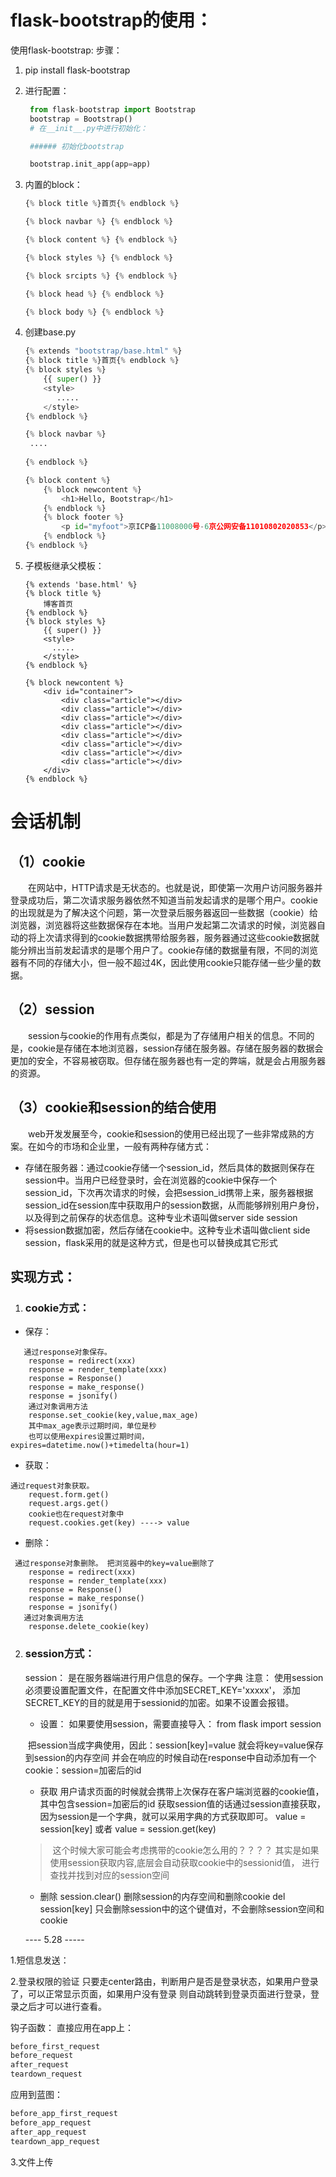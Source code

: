 
# flask-bootstrap的使用：

使用flask-bootstrap:
步骤：

1. pip install flask-bootstrap

2. 进行配置：

   ```python
    from flask-bootstrap import Bootstrap
    bootstrap = Bootstrap()
    # 在__init__.py中进行初始化：
   
    ###### 初始化bootstrap
   
    bootstrap.init_app(app=app)
   ```

   

 

3. 内置的block：

   ```python
   {% block title %}首页{% endblock %}
   
   {% block navbar %} {% endblock %}
   
   {% block content %} {% endblock %}
   
   {% block styles %} {% endblock %}
   
   {% block srcipts %} {% endblock %}
   
   {% block head %} {% endblock %}
   
   {% block body %} {% endblock %}
   ```

4. 创建base.py

   ```python
   {% extends "bootstrap/base.html" %}
   {% block title %}首页{% endblock %}
   {% block styles %}
       {{ super() }}
       <style>
          .....
       </style>
   {% endblock %}
   
   {% block navbar %}
   	....
      
   {% endblock %}
   
   {% block content %}
       {% block newcontent %}
           <h1>Hello, Bootstrap</h1>
       {% endblock %}
       {% block footer %}
           <p id="myfoot">京ICP备11008000号-6京公网安备11010802020853</p>
       {% endblock %}
   {% endblock %}
   ```

   

5. 子模板继承父模板：

   ```
   {% extends 'base.html' %}
   {% block title %}
       博客首页
   {% endblock %}
   {% block styles %}
       {{ super() }}
       <style>
         .....
       </style>
   {% endblock %}
   
   {% block newcontent %}
       <div id="container">
           <div class="article"></div>
           <div class="article"></div>
           <div class="article"></div>
           <div class="article"></div>
           <div class="article"></div>
           <div class="article"></div>
           <div class="article"></div>
           <div class="article"></div>
       </div>
   {% endblock %}
   
   ```

   

# 会话机制

## （1）cookie

　　在网站中，HTTP请求是无状态的。也就是说，即使第一次用户访问服务器并登录成功后，第二次请求服务器依然不知道当前发起请求的是哪个用户。cookie的出现就是为了解决这个问题，第一次登录后服务器返回一些数据（cookie）给浏览器，浏览器将这些数据保存在本地。当用户发起第二次请求的时候，浏览器自动的将上次请求得到的cookie数据携带给服务器，服务器通过这些cookie数据就能分辨出当前发起请求的是哪个用户了。cookie存储的数据量有限，不同的浏览器有不同的存储大小，但一般不超过4K，因此使用cookie只能存储一些少量的数据。

## （2）session

　　session与cookie的作用有点类似，都是为了存储用户相关的信息。不同的是，cookie是存储在本地浏览器，session存储在服务器。存储在服务器的数据会更加的安全，不容易被窃取。但存储在服务器也有一定的弊端，就是会占用服务器的资源。

## （3）cookie和session的结合使用

　　web开发发展至今，cookie和session的使用已经出现了一些非常成熟的方案。在如今的市场和企业里，一般有两种存储方式：

- 存储在服务器：通过cookie存储一个session_id，然后具体的数据则保存在session中。当用户已经登录时，会在浏览器的cookie中保存一个session_id，下次再次请求的时候，会把session_id携带上来，服务器根据session_id在session库中获取用户的session数据，从而能够辨别用户身份，以及得到之前保存的状态信息。这种专业术语叫做server side session
- 将session数据加密，然后存储在cookie中。这种专业术语叫做client side session，flask采用的就是这种方式，但是也可以替换成其它形式



## 实现方式：

1. ### cookie方式：

-   保存：

  ```
     通过response对象保存。
      response = redirect(xxx)
      response = render_template(xxx)
      response = Response()
      response = make_response()
      response = jsonify()
      通过对象调用方法
      response.set_cookie(key,value,max_age)
      其中max_age表示过期时间，单位是秒
      也可以使用expires设置过期时间，expires=datetime.now()+timedelta(hour=1)
  ```

  

-   获取：    

  ```
  通过request对象获取。
      request.form.get()
      request.args.get()
      cookie也在request对象中
      request.cookies.get(key) ----> value
  ```

  

-   删除：

     

  ```
   通过response对象删除。 把浏览器中的key=value删除了
      response = redirect(xxx)
      response = render_template(xxx)
      response = Response()
      response = make_response()
      response = jsonify()
     通过对象调用方法
      response.delete_cookie(key)
  ```

  



2. ### session方式：

   session：  是在服务器端进行用户信息的保存。一个字典
   注意：
   使用session必须要设置配置文件，在配置文件中添加SECRET_KEY='xxxxx'，
   添加SECRET_KEY的目的就是用于sessionid的加密。如果不设置会报错。

   -   设置：
         如果要使用session，需要直接导入：
         from flask import session

   ​           把session当成字典使用，因此：session[key]=value
   ​           就会将key=value保存到session的内存空间
   ​            并会在响应的时候自动在response中自动添加有一个cookie：session=加密后的id 

   -   获取
          用户请求页面的时候就会携带上次保存在客户端浏览器的cookie值，其中包含session=加密后的id
          获取session值的话通过session直接获取，因为session是一个字典，就可以采用字典的方式获取即可。
          value = session[key] 或者 value = session.get(key)

     > ​     这个时候大家可能会考虑携带的cookie怎么用的？？？？
     > ​     其实是如果使用session获取内容,底层会自动获取cookie中的sessionid值，
     > ​     进行查找并找到对应的session空间

     

   -    删除
         session.clear()  删除session的内存空间和删除cookie
         del session[key]  只会删除session中的这个键值对，不会删除session空间和cookie

   ---- 5.28 -----

1.短信息发送：


2.登录权限的验证
只要走center路由，判断用户是否是登录状态，如果用户登录了，可以正常显示页面，如果用户没有登录
则自动跳转到登录页面进行登录，登录之后才可以进行查看。

钩子函数：
直接应用在app上：
```python
before_first_request
before_request
after_request
teardown_request
```

应用到蓝图：
```python
before_app_first_request
before_app_request
after_app_request
teardown_app_request
```

3.文件上传